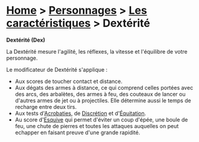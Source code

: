 # [Home](/rpg-planeswalkers) > [Personnages](/rpg-planeswalkers/personnages/) > [Les caractéristiques](/rpg-planeswalkers/personnages/caracteristiques/) > Dextérité  

**Dextérité (Dex)**  

La Dextérité mesure l'agilité, les réflexes, la vitesse et l'équilibre de votre personnage.  

Le modificateur de Dextérité s'applique :  
- Aux scores de toucher contact et distance.  
- Aux dégats des armes à distance, ce qui comprend celles portées avec des arcs, des arbalètes, des armes à feu, des couteaux de lancer ou d'autres armes de jet ou à projectiles. Elle détermine aussi le temps de recharge entre deux tirs.  
- Aux tests d'[Acrobaties](), de [Discrétion]() et d'[Équitation]().  
- Au score d'[Esquive]() qui permet d'éviter un coup d'épée, une boule de feu, une chute de pierres et toutes les attaques auquelles on peut echapper en faisant preuve d'une grande rapidité.  
